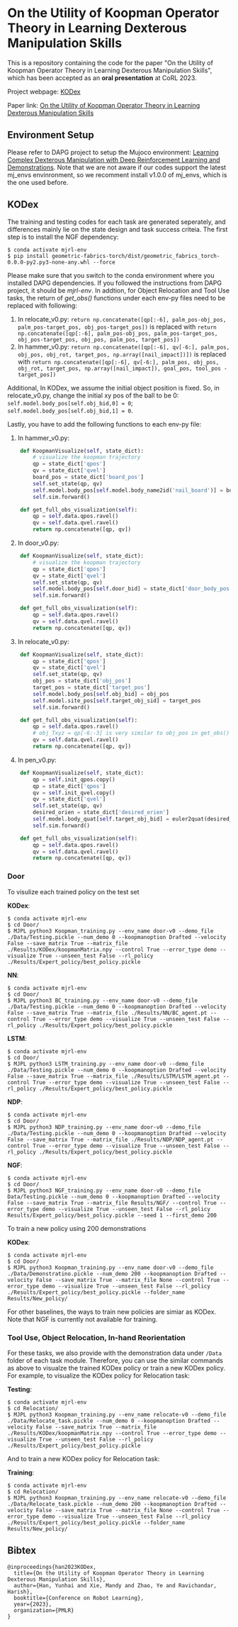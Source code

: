# On the Utility of Koopman Operator Theory in Learning Dexterous Manipulation Skills
This is a repository containing the code for the paper "On the Utility of Koopman Operator Theory in Learning Dexterous Manipulation Skills", which has been accepted as an <strong>oral presentation</strong> at CoRL 2023.

Project webpage: [KODex](https://sites.google.com/view/kodex-corl)

Paper link: [On the Utility of Koopman Operator Theory in Learning Dexterous Manipulation Skills](https://arxiv.org/abs/2303.13446)
## Environment Setup

Please refer to DAPG project to setup the Mujoco environment: [Learning Complex Dexterous Manipulation with Deep Reinforcement Learning and Demonstrations](https://github.com/aravindr93/hand_dapg). Note that we are not aware if our codes support the latest mj_envs envinronment, so we recomment install v1.0.0 of mj_envs, which is the one used before.


## KODex 

The training and testing codes for each task are generated seperately, and differences mainly lie on the state design and task success criteia. The first step is to install the NGF dependency:
```
$ conda activate mjrl-env
$ pip install geometric-fabrics-torch/dist/geometric_fabrics_torch-0.0.0-py2.py3-none-any.whl --force
```
Please make sure that you switch to the conda environment where you installed DAPG dependencies. If you followed the instructions from DAPG project, it should be *mjrl-env*. In addtion, for Object Relocation and Tool Use tasks, the return of *get_obs()* functions under each env-py files need to be replaced with following:

1. In relocate_v0.py: `return np.concatenate([qp[:-6], palm_pos-obj_pos, palm_pos-target_pos, obj_pos-target_pos])` is replaced with `return np.concatenate([qp[:-6], palm_pos-obj_pos, palm_pos-target_pos, obj_pos-target_pos, obj_pos, palm_pos, target_pos])`  
2. In hammer_v0.py: `return np.concatenate([qp[:-6], qv[-6:], palm_pos, obj_pos, obj_rot, target_pos, np.array([nail_impact])])` is replaced with `return np.concatenate([qp[:-6], qv[-6:], palm_pos, obj_pos, obj_rot, target_pos, np.array([nail_impact]), goal_pos, tool_pos - target_pos])`

Additional, In KODex, we assume the initial object position is fixed. So, in relocate_v0.py, change the initial xy pos of the ball to be 0: `self.model.body_pos[self.obj_bid,0] = 0`; `self.model.body_pos[self.obj_bid,1] = 0`. 

Lastly, you have to add the following functions to each  env-py file:

1. In hammer_v0.py:
```python 
    def KoopmanVisualize(self, state_dict):
        # visualize the koopman trajectory
        qp = state_dict['qpos']
        qv = state_dict['qvel']
        board_pos = state_dict['board_pos']
        self.set_state(qp, qv)
        self.model.body_pos[self.model.body_name2id('nail_board')] = board_pos
        self.sim.forward()

    def get_full_obs_visualization(self):  
        qp = self.data.qpos.ravel()
        qv = self.data.qvel.ravel()
        return np.concatenate([qp, qv])
```

2. In door_v0.py:
```python 
    def KoopmanVisualize(self, state_dict):
        # visualize the koopman trajectory
        qp = state_dict['qpos']
        qv = state_dict['qvel']
        self.set_state(qp, qv)
        self.model.body_pos[self.door_bid] = state_dict['door_body_pos']
        self.sim.forward()

    def get_full_obs_visualization(self):  
        qp = self.data.qpos.ravel()
        qv = self.data.qvel.ravel()
        return np.concatenate([qp, qv])
```

3. In relocate_v0.py:
```python 
    def KoopmanVisualize(self, state_dict):
        qp = state_dict['qpos']
        qv = state_dict['qvel']
        self.set_state(qp, qv)
        obj_pos = state_dict['obj_pos']
        target_pos = state_dict['target_pos']
        self.model.body_pos[self.obj_bid] = obj_pos
        self.model.site_pos[self.target_obj_sid] = target_pos
        self.sim.forward()

    def get_full_obs_visualization(self):  
        qp = self.data.qpos.ravel()
        # obj_Txyz = qp[-6:-3] is very similar to obj_pos in get_obs()
        qv = self.data.qvel.ravel()
        return np.concatenate([qp, qv])
```

4. In pen_v0.py:
```python 
    def KoopmanVisualize(self, state_dict):
        qp = self.init_qpos.copy()
        qp = state_dict['qpos']
        qv = self.init_qvel.copy()
        qv = state_dict['qvel']
        self.set_state(qp, qv)
        desired_orien = state_dict['desired_orien']
        self.model.body_quat[self.target_obj_bid] = euler2quat(desired_orien)
        self.sim.forward()

    def get_full_obs_visualization(self): 
        qp = self.data.qpos.ravel()
        qv = self.data.qvel.ravel()
        return np.concatenate([qp, qv])

```
### Door
To visulize each trained policy on the test set

**KODex**:
```
$ conda activate mjrl-env
$ cd Door/
$ MJPL python3 Koopman_training.py --env_name door-v0 --demo_file ./Data/Testing.pickle --num_demo 0 --koopmanoption Drafted --velocity False --save_matrix True --matrix_file ./Results/KODex/koopmanMatrix.npy --control True --error_type demo --visualize True --unseen_test False --rl_policy ./Results/Expert_policy/best_policy.pickle
```
**NN**:
```
$ conda activate mjrl-env
$ cd Door/
$ MJPL python3 BC_training.py --env_name door-v0 --demo_file ./Data/Testing.pickle --num_demo 0 --koopmanoption Drafted --velocity False --save_matrix True --matrix_file ./Results/NN/BC_agent.pt --control True --error_type demo --visualize True --unseen_test False --rl_policy ./Results/Expert_policy/best_policy.pickle
```
**LSTM**:
```
$ conda activate mjrl-env
$ cd Door/
$ MJPL python3 LSTM_training.py --env_name door-v0 --demo_file ./Data/Testing.pickle --num_demo 0 --koopmanoption Drafted --velocity False --save_matrix True --matrix_file ./Results/LSTM/LSTM_agent.pt --control True --error_type demo --visualize True --unseen_test False --rl_policy ./Results/Expert_policy/best_policy.pickle
```
**NDP**:
```
$ conda activate mjrl-env
$ cd Door/
$ MJPL python3 NDP_training.py --env_name door-v0 --demo_file ./Data/Testing.pickle --num_demo 0 --koopmanoption Drafted --velocity False --save_matrix True --matrix_file ./Results/NDP/NDP_agent.pt --control True --error_type demo --visualize True --unseen_test False --rl_policy ./Results/Expert_policy/best_policy.pickle
```
**NGF**:
```
$ conda activate mjrl-env
$ cd Door/
$ MJPL python3 NGF_training.py --env_name door-v0 --demo_file Data/Testing.pickle --num_demo 0 --koopmanoption Drafted --velocity False --save_matrix True --matrix_file Results/NGF/ --control True --error_type demo --visualize True --unseen_test False --rl_policy Results/Expert_policy/best_policy.pickle --seed 1 --first_demo 200
```

To train a new policy using 200 demonstrations

**KODex**:
```
$ conda activate mjrl-env
$ cd Door/
$ MJPL python3 Koopman_training.py --env_name door-v0 --demo_file ./Data/Demonstratino.pickle --num_demo 200 --koopmanoption Drafted --velocity False --save_matrix True --matrix_file None --control True --error_type demo --visualize True --unseen_test False --rl_policy ./Results/Expert_policy/best_policy.pickle --folder_name Results/New_policy/
```

For other baselines, the ways to train new policies are simiar as KODex. Note that NGF is currently not available for training.

### Tool Use, Object Relocation, In-hand Reorientation
For these tasks, we also provide with the demonstration data under `/Data` folder of each task module. Therefore, you can use the similar commands as above to visualze the trained KODex policy or train a new KODex policy. For example, to visualize the KODex policy for Relocation task:

**Testing**:
```
$ conda activate mjrl-env
$ cd Relocation/
$ MJPL python3 Koopman_training.py --env_name relocate-v0 --demo_file ./Data/Relocate_task.pickle --num_demo 0 --koopmanoption Drafted --velocity False --save_matrix True --matrix_file ./Results/KODex/koopmanMatrix.npy --control True --error_type demo --visualize True --unseen_test False --rl_policy ./Results/Expert_policy/best_policy.pickle
```

And to train a new KODex policy for Relocation task:

**Training**:
```
$ conda activate mjrl-env
$ cd Relocation/
$ MJPL python3 Koopman_training.py --env_name relocate-v0 --demo_file ./Data/Relocate_task.pickle --num_demo 200 --koopmanoption Drafted --velocity False --save_matrix True --matrix_file None --control True --error_type demo --visualize True --unseen_test False --rl_policy ./Results/Expert_policy/best_policy.pickle --folder_name Results/New_policy/
```

## Bibtex
```
@inproceedings{han2023KODex,
  title={On the Utility of Koopman Operator Theory in Learning Dexterous Manipulation Skills},
  author={Han, Yunhai and Xie, Mandy and Zhao, Ye and Ravichandar, Harish},
  booktitle={Conference on Robot Learning},
  year={2023},
  organization={PMLR}
}
```